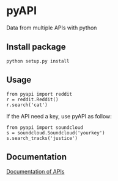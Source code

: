 # pyAPI
Data from multiple APIs with python

## Install package  
```
python setup.py install
```

## Usage
```
from pyapi import reddit
r = reddit.Reddit()
r.search('cat')
```  

If the API need a key, use pyAPI as follow:  
```
from pyapi import soundcloud
s = soundcloud.Soundcloud('yourkey')
s.search_tracks('justice')
```  

## Documentation  
[Documentation of APIs](doc/apisDoc.md)
